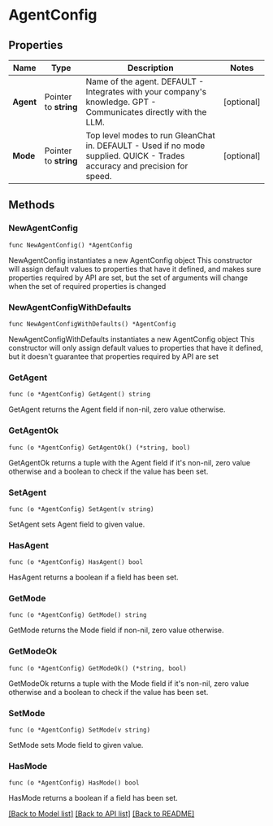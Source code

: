 # AgentConfig

## Properties

Name | Type | Description | Notes
------------ | ------------- | ------------- | -------------
**Agent** | Pointer to **string** | Name of the agent. DEFAULT - Integrates with your company&#39;s knowledge. GPT - Communicates directly with the LLM. | [optional] 
**Mode** | Pointer to **string** | Top level modes to run GleanChat in. DEFAULT - Used if no mode supplied. QUICK - Trades accuracy and precision for speed. | [optional] 

## Methods

### NewAgentConfig

`func NewAgentConfig() *AgentConfig`

NewAgentConfig instantiates a new AgentConfig object
This constructor will assign default values to properties that have it defined,
and makes sure properties required by API are set, but the set of arguments
will change when the set of required properties is changed

### NewAgentConfigWithDefaults

`func NewAgentConfigWithDefaults() *AgentConfig`

NewAgentConfigWithDefaults instantiates a new AgentConfig object
This constructor will only assign default values to properties that have it defined,
but it doesn't guarantee that properties required by API are set

### GetAgent

`func (o *AgentConfig) GetAgent() string`

GetAgent returns the Agent field if non-nil, zero value otherwise.

### GetAgentOk

`func (o *AgentConfig) GetAgentOk() (*string, bool)`

GetAgentOk returns a tuple with the Agent field if it's non-nil, zero value otherwise
and a boolean to check if the value has been set.

### SetAgent

`func (o *AgentConfig) SetAgent(v string)`

SetAgent sets Agent field to given value.

### HasAgent

`func (o *AgentConfig) HasAgent() bool`

HasAgent returns a boolean if a field has been set.

### GetMode

`func (o *AgentConfig) GetMode() string`

GetMode returns the Mode field if non-nil, zero value otherwise.

### GetModeOk

`func (o *AgentConfig) GetModeOk() (*string, bool)`

GetModeOk returns a tuple with the Mode field if it's non-nil, zero value otherwise
and a boolean to check if the value has been set.

### SetMode

`func (o *AgentConfig) SetMode(v string)`

SetMode sets Mode field to given value.

### HasMode

`func (o *AgentConfig) HasMode() bool`

HasMode returns a boolean if a field has been set.


[[Back to Model list]](../README.md#documentation-for-models) [[Back to API list]](../README.md#documentation-for-api-endpoints) [[Back to README]](../README.md)


